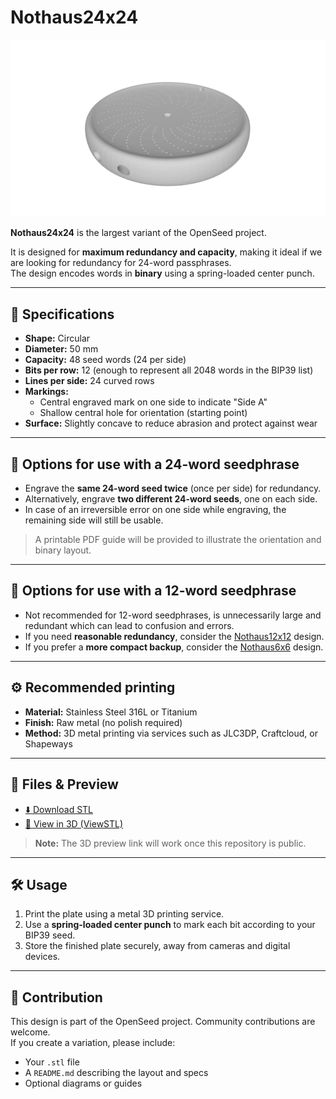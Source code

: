 # Nothaus24x24

![Nothaus12x12 render](../../docs/images/nothaus24x24.png)

**Nothaus24x24** is the largest variant of the OpenSeed project.  

It is designed for **maximum redundancy and capacity**, making it ideal if we are looking for redundancy for 24-word passphrases.  
The design encodes words in **binary** using a spring-loaded center punch.

---

## 🔧 Specifications

- **Shape:** Circular
- **Diameter:** 50 mm
- **Capacity:** 48 seed words (24 per side)
- **Bits per row:** 12 (enough to represent all 2048 words in the BIP39 list)
- **Lines per side:** 24 curved rows
- **Markings:**
  - Central engraved mark on one side to indicate "Side A"
  - Shallow central hole for orientation (starting point)
- **Surface:** Slightly concave to reduce abrasion and protect against wear

---

## 📐 Options for use with a 24-word seedphrase

- Engrave the **same 24-word seed twice** (once per side) for redundancy.  
- Alternatively, engrave **two different 24-word seeds**, one on each side.  
- In case of an irreversible error on one side while engraving, the remaining side will still be usable.

> A printable PDF guide will be provided to illustrate the orientation and binary layout.

---

## 📐 Options for use with a 12-word seedphrase

- Not recommended for 12-word seedphrases, is unnecessarily large and redundant which can lead to confusion and errors.  
- If you need **reasonable redundancy**, consider the [Nothaus12x12](../nothaus12x12) design.  
- If you prefer a **more compact backup**, consider the [Nothaus6x6](../nothaus6x6) design.

---

## ⚙️ Recommended printing

- **Material:** Stainless Steel 316L or Titanium  
- **Finish:** Raw metal (no polish required)  
- **Method:** 3D metal printing via services such as JLC3DP, Craftcloud, or Shapeways  

---

## 📂 Files & Preview

- [⬇️ Download STL](https://raw.githubusercontent.com/OpenSeed-org/OpenSeed/main/designs/nothaus24x24/nothaus24x24-v1.stl)  
- [👀 View in 3D (ViewSTL)](https://www.viewstl.com/?url=https://raw.githubusercontent.com/OpenSeed-org/OpenSeed/main/designs/nothaus24x24/nothaus24x24-v1.stl)

> **Note:** The 3D preview link will work once this repository is public.

---

## 🛠️ Usage

1. Print the plate using a metal 3D printing service.  
2. Use a **spring-loaded center punch** to mark each bit according to your BIP39 seed.  
3. Store the finished plate securely, away from cameras and digital devices.

---

## 🧩 Contribution

This design is part of the OpenSeed project. Community contributions are welcome.  
If you create a variation, please include:
- Your `.stl` file
- A `README.md` describing the layout and specs
- Optional diagrams or guides
